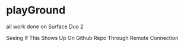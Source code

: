 # playGround
all work done on Surface Duo 2

Seeing If This Shows Up On Github Repo Through Remote Connection